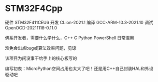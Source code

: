 # STM32F4Cpp
 硬件 STM32F411CEU6 
 开发 CLion-2021.1
 编译 GCC-ARM-10.3-2021.10
 调试 OpenOCD-20211118-0.11.0

佛系开发者，需要什么学什么，C++ C Python PowerShell 日常混用

难免会出点bug或算法效率问题，见谅

该项目为闲没事干给手上的核心板写的

编写初衷：MicroPython空间占用也太大了吧！还是用C++自己封装HAL和外设驱动吧
